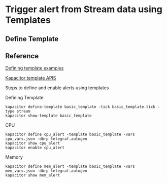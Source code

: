 # Trigger alert from Stream data using Templates

## Define Template

## Reference

[Defining template examples](https://docs.influxdata.com/kapacitor/v1.0/examples/template_tasks/)

[Kapacitor template APIS](https://docs.influxdata.com/kapacitor/v1.0/api/api/#templates)


Steps to define and enable alerts using templates

Defining Template
```shell
kapacitor define-template basic_template -tick basic_template.tick -type stream
kapacitor show-template basic_template
```

CPU

```shell
kapacitor define cpu_alert -template basic_template -vars cpu_vars.json -dbrp telegraf.autogen
kapacitor show cpu_alert
kapacitor enable cpu_alert
```


Memory

```shell
kapacitor define mem_alert -template basic_template -vars mem_vars.json -dbrp telegraf.autogen
kapacitor show mem_alert
```